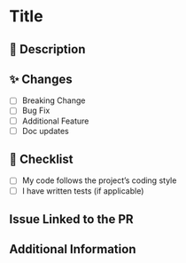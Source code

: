 # Title

## 📝 Description

## ✨ Changes
- [ ] Breaking Change
- [ ] Bug Fix
- [ ] Additional Feature
- [ ] Doc updates

## 📌 Checklist
- [ ] My code follows the project’s coding style
- [ ] I have written tests (if applicable)

## Issue Linked to the PR

## Additional Information